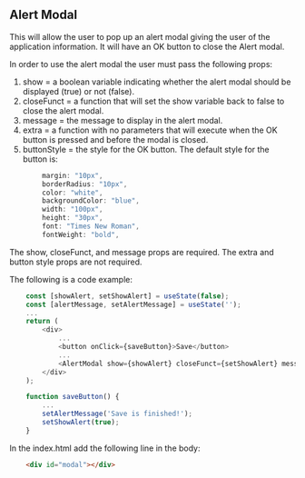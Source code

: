 ## Alert Modal

This will allow the user to pop up an alert modal giving the user of the application information.  It will have an OK button to close the Alert modal.

In order to use the alert modal the user must pass the following props:

1.  show = a boolean variable indicating whether the alert modal should be displayed (true) or not (false).
2.  closeFunct = a function that will set the show variable back to false to close the alert modal.
3.  message = the message to display in the alert modal.
4.  extra = a function with no parameters that will execute when the OK button is pressed and before the modal is closed.
5.  buttonStyle = the style for the OK button.  The default style for the button is:
```javascript
        margin: "10px",
        borderRadius: "10px",
        color: "white",
        backgroundColor: "blue",
        width: "100px",
        height: "30px",
        font: "Times New Roman",
        fontWeight: "bold",
```

The show, closeFunct, and message props are required.  The extra and button style props are not required.

The following is a code example:

```javascript
    const [showAlert, setShowAlert] = useState(false);
    const [alertMessage, setAlertMessage] = useState('');
    ...
    return (
        <div>
            ...
            <button onClick={saveButton}>Save</button>
            ...
            <AlertModal show={showAlert} closeFunct={setShowAlert} message={alertMessage} />
        </div>
    );

    function saveButton() {
        ...
        setAlertMessage('Save is finished!');
        setShowAlert(true);
    }
```

In the index.html add the following line in the body:
```html
    <div id="modal"></div>
```
